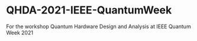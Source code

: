# QHDA-2021-IEEE-QuantumWeek
For the workshop Quantum Hardware Design and Analysis at IEEE Quantum Week 2021
